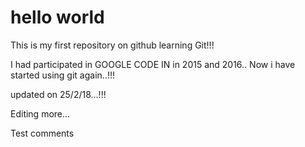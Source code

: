 # hello world
This is my first repository on github
learning Git!!!

I had participated in GOOGLE CODE IN in 2015  and 2016..
Now i have started using git again..!!!

updated on 25/2/18...!!!

Editing more...

Test comments
